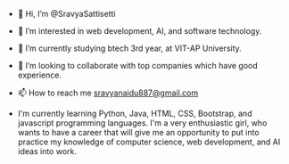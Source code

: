 - 👋 Hi, I’m @SravyaSattisetti
- 👀 I’m interested in web development, AI, and software technology.
- 🌱 I’m currently studying btech 3rd year, at VIT-AP University.
- 💞️ I’m looking to collaborate with top companies which have good experience.
- 📫 How to reach me sravyanaidu887@gmail.com

- I'm currently learning Python, Java, HTML, CSS, Bootstrap, and javascript programming languages.
I'm a very enthusiastic girl, who wants to have a career that will give me an opportunity to put into practice my knowledge of computer science, web development, and AI ideas into work.

<!---
SravyaSattisetti777/SravyaSattisetti777 is a ✨ special ✨ repository because its `README.md` (this file) appears on your GitHub profile.
You can click the Preview link to take a look at your changes.
--->
